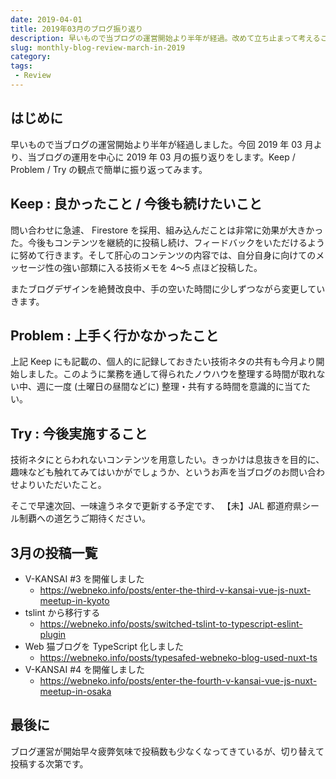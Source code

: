 ```yaml
---
date: 2019-04-01
title: 2019年03月のブログ振り返り
description: 早いもので当ブログの運営開始より半年が経過。改めて立ち止まって考えることも必要ですね。
slug: monthly-blog-review-march-in-2019
category: 
tags: 
 - Review
---
```


## はじめに

早いもので当ブログの運営開始より半年が経過しました。今回 2019 年 03 月より、当ブログの運用を中心に 2019 年 03 月の振り返りをします。Keep / Problem / Try の観点で簡単に振り返ってみます。

## Keep : 良かったこと / 今後も続けたいこと

問い合わせに急遽、 Firestore を採用、組み込んだことは非常に効果が大きかった。今後もコンテンツを継続的に投稿し続け、フィードバックをいただけるように努めて行きます。そして肝心のコンテンツの内容では、自分自身に向けてのメッセージ性の強い部類に入る技術メモを 4〜5 点ほど投稿した。

またブログデザインを絶賛改良中、手の空いた時間に少しずつながら変更していきます。

## Problem : 上手く行かなかったこと

上記 Keep にも記載の、個人的に記録しておきたい技術ネタの共有も今月より開始しました。このように業務を通して得られたノウハウを整理する時間が取れない中、週に一度 (土曜日の昼間などに) 整理・共有する時間を意識的に当てたい。

## Try : 今後実施すること

技術ネタにとらわれないコンテンツを用意したい。きっかけは息抜きを目的に、趣味なども触れてみてはいかがでしょうか、というお声を当ブログのお問い合わせよりいただいたこと。

そこで早速次回、一味違うネタで更新する予定です、 【未】JAL 都道府県シール制覇への道乞うご期待ください。

## 3月の投稿一覧

- V-KANSAI #3 を開催しました
  - https://webneko.info/posts/enter-the-third-v-kansai-vue-js-nuxt-meetup-in-kyoto
- tslint から移行する
  - https://webneko.info/posts/switched-tslint-to-typescript-eslint-plugin
- Web 猫ブログを TypeScript 化しました
  - https://webneko.info/posts/typesafed-webneko-blog-used-nuxt-ts
- V-KANSAI #4 を開催しました
  - https://webneko.info/posts/enter-the-fourth-v-kansai-vue-js-nuxt-meetup-in-osaka

## 最後に

ブログ運営が開始早々疲弊気味で投稿数も少なくなってきているが、切り替えて投稿する次第です。
